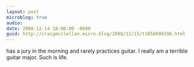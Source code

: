 ```yaml
---
layout: post
microblog: true
audio: 
date: 2008-12-14 18:00:00 -0600
guid: http://craigmcclellan.micro.blog/2008/12/15/t1058099298.html
---
```

has a jury in the morning and rarely practices guitar.  I really am a terrible guitar major.  Such is life.
